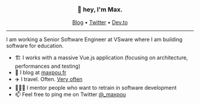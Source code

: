 <h3 align="center">👋 hey, I'm Max.</h3>

<p align="center">
  <a href="https://www.maxpou.fr">Blog</a> •
  <a href="https://twitter.com/_maxpou">Twitter</a> •
  <a href="https://dev.to/maxpou">Dev.to</a>
</p>

---

I am working a Senior Software Engineer at VSware where I am building software for education.

* 🏗 I works with a massive Vue.js application (focusing on architecture, performances and testing)
* 📝 I blog at [maxpou.fr](https://www.maxpou.fr)
* ✈️ I travel. Often. [Very often](https://nomadlist.com/@maxpou)
* 👨🏼‍🏫 I mentor people who want to retrain in software development
* 📫 Feel free to ping me on Twitter [@_maxpou](https://twitter.com/_maxpou)
